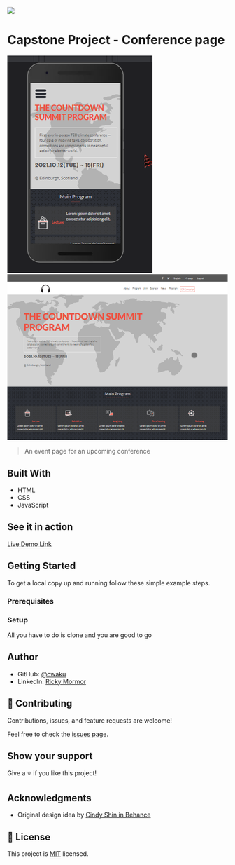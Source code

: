 ![](https://img.shields.io/badge/Microverse-blueviolet)

# Capstone Project - Conference page

![Mobile version](./mobile.png)
![Desktop version](./desktop.png)


> An event page for an upcoming conference

## Built With

- HTML
- CSS
- JavaScript

## See it in action

[Live Demo Link](https://cwaku.github.io/capstone-project/)


## Getting Started


To get a local copy up and running follow these simple example steps.

### Prerequisites

### Setup

All you have to do is clone and you are good to go


## Author

- GitHub: [@cwaku](https://github.com/cwaku)
- LinkedIn: [Ricky Mormor](www.linkedin.com/in/ricky-mormor)


## 🤝 Contributing

Contributions, issues, and feature requests are welcome!

Feel free to check the [issues page](https://github.com/cwaku/capstone-project/issues).

## Show your support

Give a ⭐️ if you like this project!

## Acknowledgments

- Original design idea by
[Cindy Shin in Behance](https://www.behance.net/adagio07)


## 📝 License

This project is [MIT](./MIT.md) licensed.
